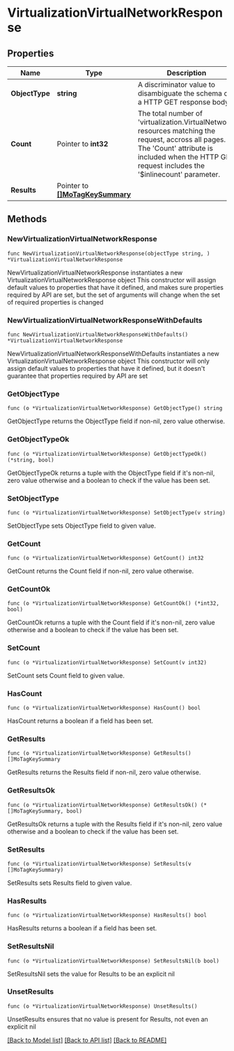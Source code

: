 # VirtualizationVirtualNetworkResponse

## Properties

Name | Type | Description | Notes
------------ | ------------- | ------------- | -------------
**ObjectType** | **string** | A discriminator value to disambiguate the schema of a HTTP GET response body. | 
**Count** | Pointer to **int32** | The total number of &#39;virtualization.VirtualNetwork&#39; resources matching the request, accross all pages. The &#39;Count&#39; attribute is included when the HTTP GET request includes the &#39;$inlinecount&#39; parameter. | [optional] 
**Results** | Pointer to [**[]MoTagKeySummary**](MoTagKeySummary.md) |  | [optional] 

## Methods

### NewVirtualizationVirtualNetworkResponse

`func NewVirtualizationVirtualNetworkResponse(objectType string, ) *VirtualizationVirtualNetworkResponse`

NewVirtualizationVirtualNetworkResponse instantiates a new VirtualizationVirtualNetworkResponse object
This constructor will assign default values to properties that have it defined,
and makes sure properties required by API are set, but the set of arguments
will change when the set of required properties is changed

### NewVirtualizationVirtualNetworkResponseWithDefaults

`func NewVirtualizationVirtualNetworkResponseWithDefaults() *VirtualizationVirtualNetworkResponse`

NewVirtualizationVirtualNetworkResponseWithDefaults instantiates a new VirtualizationVirtualNetworkResponse object
This constructor will only assign default values to properties that have it defined,
but it doesn't guarantee that properties required by API are set

### GetObjectType

`func (o *VirtualizationVirtualNetworkResponse) GetObjectType() string`

GetObjectType returns the ObjectType field if non-nil, zero value otherwise.

### GetObjectTypeOk

`func (o *VirtualizationVirtualNetworkResponse) GetObjectTypeOk() (*string, bool)`

GetObjectTypeOk returns a tuple with the ObjectType field if it's non-nil, zero value otherwise
and a boolean to check if the value has been set.

### SetObjectType

`func (o *VirtualizationVirtualNetworkResponse) SetObjectType(v string)`

SetObjectType sets ObjectType field to given value.


### GetCount

`func (o *VirtualizationVirtualNetworkResponse) GetCount() int32`

GetCount returns the Count field if non-nil, zero value otherwise.

### GetCountOk

`func (o *VirtualizationVirtualNetworkResponse) GetCountOk() (*int32, bool)`

GetCountOk returns a tuple with the Count field if it's non-nil, zero value otherwise
and a boolean to check if the value has been set.

### SetCount

`func (o *VirtualizationVirtualNetworkResponse) SetCount(v int32)`

SetCount sets Count field to given value.

### HasCount

`func (o *VirtualizationVirtualNetworkResponse) HasCount() bool`

HasCount returns a boolean if a field has been set.

### GetResults

`func (o *VirtualizationVirtualNetworkResponse) GetResults() []MoTagKeySummary`

GetResults returns the Results field if non-nil, zero value otherwise.

### GetResultsOk

`func (o *VirtualizationVirtualNetworkResponse) GetResultsOk() (*[]MoTagKeySummary, bool)`

GetResultsOk returns a tuple with the Results field if it's non-nil, zero value otherwise
and a boolean to check if the value has been set.

### SetResults

`func (o *VirtualizationVirtualNetworkResponse) SetResults(v []MoTagKeySummary)`

SetResults sets Results field to given value.

### HasResults

`func (o *VirtualizationVirtualNetworkResponse) HasResults() bool`

HasResults returns a boolean if a field has been set.

### SetResultsNil

`func (o *VirtualizationVirtualNetworkResponse) SetResultsNil(b bool)`

 SetResultsNil sets the value for Results to be an explicit nil

### UnsetResults
`func (o *VirtualizationVirtualNetworkResponse) UnsetResults()`

UnsetResults ensures that no value is present for Results, not even an explicit nil

[[Back to Model list]](../README.md#documentation-for-models) [[Back to API list]](../README.md#documentation-for-api-endpoints) [[Back to README]](../README.md)


